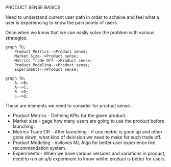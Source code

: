 PRODUCT SENSE BASICS 

Need to understand current user path in order to acheive and feel what a user is experiencing to know the pain points of users.

Once when we know that we can easliy solve the problem with various strategies. 

```mermaid
graph TD;
    Product Metrics-->Product sense;
    Market Size-->Product sense;
    Metrics Trade Off-->Product sense; 
    Product Modeling-->Product sense; 
    Experiments-->Product sense;
```

```mermaid
graph TD;
    A-->B;
    A-->C;
    B-->D;
    C-->D;
```

These are elements we need to consider for product sense .

- Product Metrics - Defining KPIs for the given product. 
- Market size - gage how many users are going to use the product before launching.
- Metrics Trade Off - After launching - if one metric is gone up and other gone down, what kind of deicision we need to make for such trade off. 
- Product Modeling - invloves ML Algo for better user experience like recommendation system.
- Experiments - When we have various versions and variations in product, need to run an a/b experiment to know whihc product is better for users. 

